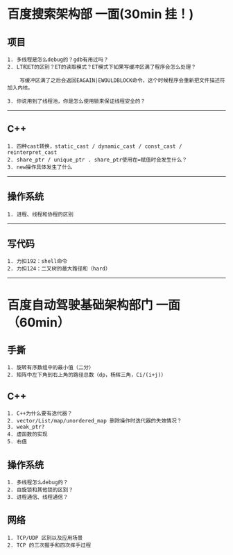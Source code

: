# 百度搜索架构部 一面(30min 挂！)

## 项目

    1. 多线程是怎么debug的？gdb有用过吗？
    2. LT和ET的区别？ET的读取模式？ET模式下如果写缓冲区满了程序会怎么处理？

        写缓冲区满了之后会返回EAGAIN|EWOULDBLOCK命令，这个时候程序会重新把文件描述符加入内核。

    3. 你说用到了线程池，你是怎么使用锁来保证线程安全的？

---


## C++

    1. 四种cast转换，static_cast / dynamic_cast / const_cast / reinterpret_cast
    2. share_ptr / unique_ptr . share_ptr使用在=赋值时会发生什么？
    3. new操作具体发生了什么 

---


## 操作系统

    1. 进程、线程和协程的区别

---


## 写代码

    1. 力扣192：shell命令
    2. 力扣124：二叉树的最大路径和（hard）
---


# 百度自动驾驶基础架构部门 一面（60min）

## 手撕

    1. 旋转有序数组中的最小值（二分）
    2. 矩阵中左下角到右上角的路径总数（dp，杨辉三角，Ci/(i+j)）

## C++
    1. C++为什么要有迭代器？
    2. vector/List/map/unordered_map 删除操作时迭代器的失效情况？
    3. weak_ptr?
    4. 虚函数的实现
    5. 右值

## 操作系统
    1. 多线程怎么debug的？
    2. 自旋锁和其他锁的区别？
    3. 进程通信、线程通信？

## 网络
    1. TCP/UDP 区别以及应用场景
    2. TCP 的三次握手和四次挥手过程

